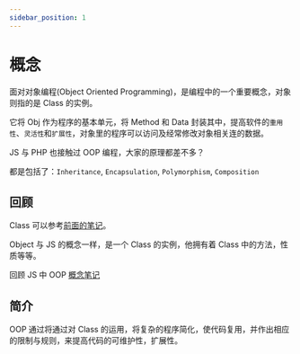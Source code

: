 ```yaml
---
sidebar_position: 1
---
```


# 概念

面对对象编程(Object Oriented Programming)，是编程中的一个重要概念，对象则指的是 Class 的实例。

它将 Obj 作为程序的基本单元，将 Method 和 Data 封装其中，提高软件的`重用性`、`灵活性`和`扩展性`，对象里的程序可以访问及经常修改对象相关连的数据。

JS 与 PHP 也接触过 OOP 编程，大家的原理都差不多？

都是包括了：`Inheritance`, `Encapsulation`, `Polymorphism`, `Composition`

## 回顾

Class 可以参考[前面的笔记](../Class/basic)。

Object 与 JS 的概念一样，是一个 Class 的实例，他拥有着 Class 中的方法，性质等等。

回顾 JS 中 OOP [概念笔记](../../JS/OOP/basic)

## 简介

OOP 通过将通过对 Class 的运用，将复杂的程序简化，使代码复用，并作出相应的限制与规则，来提高代码的可维护性，扩展性。

